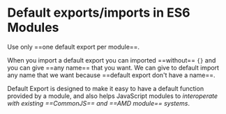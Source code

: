# Default exports/imports in ES6 Modules

Use only ==one default export per module==.

When you import a default export you can imported ==without== `{}` and you can give ==any name== that you want. We can give to default import any name that we want because ==default export don't have a name==.

Default Export is designed to make it easy to have a default function provided by a module, and also helps JavaScript modules to _interoperate with existing ==CommonJS== and ==AMD module== systems_.
